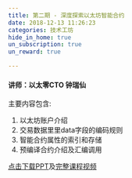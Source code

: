 ```yaml
---
title: 第二期 - 深度探索以太坊智能合约
date: 2018-12-13 11:26:23
categories: 技术工坊
hide_in_home: true
un_subscription: true
un_reward: true

---
```



#### 讲师：以太零CTO 钟瑞仙

主要内容包含:
  1. 以太坊账户介绍
  2. 交易数据⾥里data字段的编码规则
  3. 智能合约属性的索引和存储
  4. 预编译合约介绍及汇编调⽤

[点击下载PPT](https://wiki.learnblockchain.cn/pdf/deep_smartcontract.pdf)及[完整课程视频](https://m.qlchat.com/wechat/page/channel-intro?channelId=2000002631831830&sourceNo=link)
